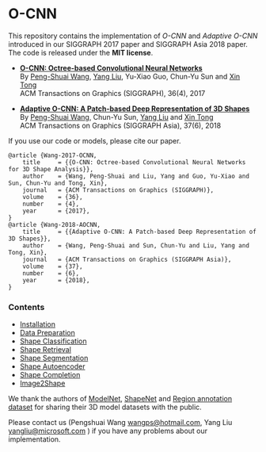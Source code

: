 # O-CNN

<!-- ## Introduction <a name="introduction"></a> -->

This repository contains the implementation of *O-CNN*  and  *Adaptive O-CNN* 
introduced in our SIGGRAPH 2017 paper and SIGGRAPH Asia 2018 paper.  
The code is released under the **MIT license**.

- **[O-CNN: Octree-based Convolutional Neural Networks](https://wang-ps.github.io/O-CNN.html)**<br/>
  By [Peng-Shuai Wang](https://wang-ps.github.io/), [Yang Liu](https://xueyuhanlang.github.io/), 
  Yu-Xiao Guo, Chun-Yu Sun and [Xin Tong](https://www.microsoft.com/en-us/research/people/xtong/) <br/>
  ACM Transactions on Graphics (SIGGRAPH), 36(4), 2017

- **[Adaptive O-CNN: A Patch-based Deep Representation of 3D Shapes](https://wang-ps.github.io/AO-CNN.html)**<br/>
By [Peng-Shuai Wang](https://wang-ps.github.io/), Chun-Yu Sun, [Yang Liu](https://xueyuhanlang.github.io/) 
and [Xin Tong](https://www.microsoft.com/en-us/research/people/xtong/)<br/>
ACM Transactions on Graphics (SIGGRAPH Asia), 37(6), 2018<br/>


If you use our code or models, please cite our paper.
```
@article {Wang-2017-OCNN,
    title     = {{O-CNN: Octree-based Convolutional Neural Networks for 3D Shape Analysis}},
    author    = {Wang, Peng-Shuai and Liu, Yang and Guo, Yu-Xiao and Sun, Chun-Yu and Tong, Xin},
    journal   = {ACM Transactions on Graphics (SIGGRAPH)},
    volume    = {36},
    number    = {4},
    year      = {2017},
}
@article {Wang-2018-AOCNN,
    title     = {{Adaptive O-CNN: A Patch-based Deep Representation of 3D Shapes}},
    author    = {Wang, Peng-Shuai and Sun, Chun-Yu and Liu, Yang and Tong, Xin},
    journal   = {ACM Transactions on Graphics (SIGGRAPH Asia)},
    volume    = {37},
    number    = {6},
    year      = {2018},
}
```

### Contents
- [Installation](docs/installation.md)
- [Data Preparation](docs/data_preparation.md)
- [Shape Classification](docs/classification.md)
- [Shape Retrieval](docs/retrieval.md)
- [Shape Segmentation](docs/segmentation.md)
- [Shape Autoencoder](docs/autoencoder.md)
- [Shape Completion](docs/completion.md)
- [Image2Shape](docs/image2shape.md)



We thank the authors of [ModelNet](http://modelnet.cs.princeton.edu), 
[ShapeNet](http://shapenet.cs.stanford.edu/shrec16/) and 
[Region annotation dataset](http://cs.stanford.edu/~ericyi/project_page/part_annotation/index.html) 
for sharing their 3D model datasets with the public.

Please contact us (Pengshuai Wang wangps@hotmail.com, Yang Liu yangliu@microsoft.com ) 
if you have any problems about our implementation.  

